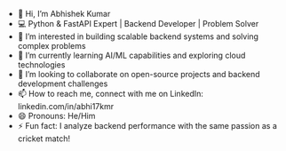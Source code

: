 - 👋 Hi, I’m Abhishek Kumar
- 💻 Python & FastAPI Expert | Backend Developer | Problem Solver
- 👀 I’m interested in building scalable backend systems and solving complex problems
- 🌱 I’m currently learning AI/ML capabilities and exploring cloud technologies
- 💞️ I’m looking to collaborate on open-source projects and backend development challenges
- 📫 How to reach me, connect with me on LinkedIn: linkedin.com/in/abhi17kmr
- 😄 Pronouns: He/Him
- ⚡ Fun fact: I analyze backend performance with the same passion as a cricket match!

<!---
abhishek-kumar-017/abhishek-kumar-017 is a ✨ special ✨ repository because its `README.md` (this file) appears on your GitHub profile.
You can click the Preview link to take a look at your changes.
--->

